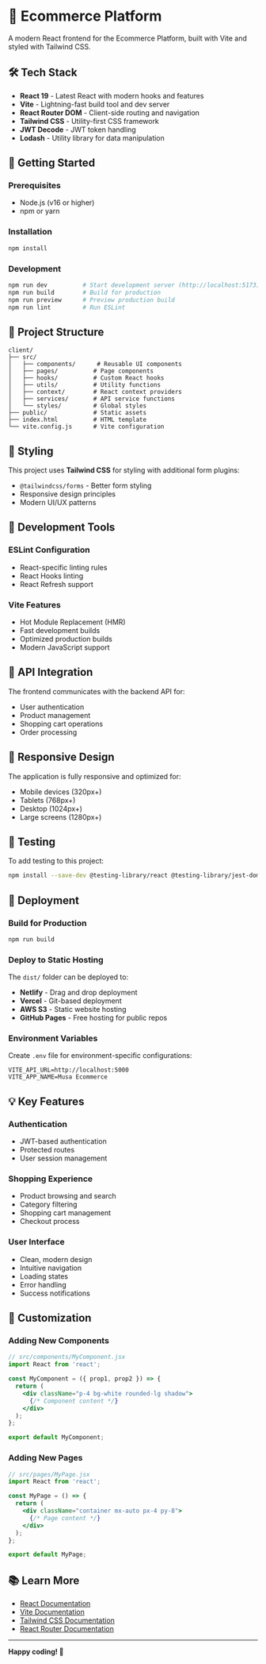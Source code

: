 # 🎨 Ecommerce Platform

A modern React frontend for the Ecommerce Platform, built with Vite and styled with Tailwind CSS.

## 🛠️ Tech Stack

- **React 19** - Latest React with modern hooks and features
- **Vite** - Lightning-fast build tool and dev server
- **React Router DOM** - Client-side routing and navigation
- **Tailwind CSS** - Utility-first CSS framework
- **JWT Decode** - JWT token handling
- **Lodash** - Utility library for data manipulation

## 🚀 Getting Started

### Prerequisites
- Node.js (v16 or higher)
- npm or yarn

### Installation
```bash
npm install
```

### Development
```bash
npm run dev          # Start development server (http://localhost:5173)
npm run build        # Build for production
npm run preview      # Preview production build
npm run lint         # Run ESLint
```

## 📁 Project Structure

```
client/
├── src/
│   ├── components/      # Reusable UI components
│   ├── pages/          # Page components
│   ├── hooks/          # Custom React hooks
│   ├── utils/          # Utility functions
│   ├── context/        # React context providers
│   ├── services/       # API service functions
│   └── styles/         # Global styles
├── public/             # Static assets
├── index.html          # HTML template
└── vite.config.js      # Vite configuration
```

## 🎨 Styling

This project uses **Tailwind CSS** for styling with additional form plugins:
- `@tailwindcss/forms` - Better form styling
- Responsive design principles
- Modern UI/UX patterns

## 🔧 Development Tools

### ESLint Configuration
- React-specific linting rules
- React Hooks linting
- React Refresh support

### Vite Features
- Hot Module Replacement (HMR)
- Fast development builds
- Optimized production builds
- Modern JavaScript support

## 🔗 API Integration

The frontend communicates with the backend API for:
- User authentication
- Product management
- Shopping cart operations
- Order processing

## 📱 Responsive Design

The application is fully responsive and optimized for:
- Mobile devices (320px+)
- Tablets (768px+)
- Desktop (1024px+)
- Large screens (1280px+)

## 🧪 Testing

To add testing to this project:
```bash
npm install --save-dev @testing-library/react @testing-library/jest-dom vitest
```

## 🚀 Deployment

### Build for Production
```bash
npm run build
```

### Deploy to Static Hosting
The `dist/` folder can be deployed to:
- **Netlify** - Drag and drop deployment
- **Vercel** - Git-based deployment
- **AWS S3** - Static website hosting
- **GitHub Pages** - Free hosting for public repos

### Environment Variables
Create `.env` file for environment-specific configurations:
```env
VITE_API_URL=http://localhost:5000
VITE_APP_NAME=Musa Ecommerce
```

## 💡 Key Features

### Authentication
- JWT-based authentication
- Protected routes
- User session management

### Shopping Experience
- Product browsing and search
- Category filtering
- Shopping cart management
- Checkout process

### User Interface
- Clean, modern design
- Intuitive navigation
- Loading states
- Error handling
- Success notifications

## 🔧 Customization

### Adding New Components
```jsx
// src/components/MyComponent.jsx
import React from 'react';

const MyComponent = ({ prop1, prop2 }) => {
  return (
    <div className="p-4 bg-white rounded-lg shadow">
      {/* Component content */}
    </div>
  );
};

export default MyComponent;
```

### Adding New Pages
```jsx
// src/pages/MyPage.jsx
import React from 'react';

const MyPage = () => {
  return (
    <div className="container mx-auto px-4 py-8">
      {/* Page content */}
    </div>
  );
};

export default MyPage;
```

## 📚 Learn More

- [React Documentation](https://react.dev/)
- [Vite Documentation](https://vitejs.dev/)
- [Tailwind CSS Documentation](https://tailwindcss.com/)
- [React Router Documentation](https://reactrouter.com/)

---

**Happy coding! 🚀**
